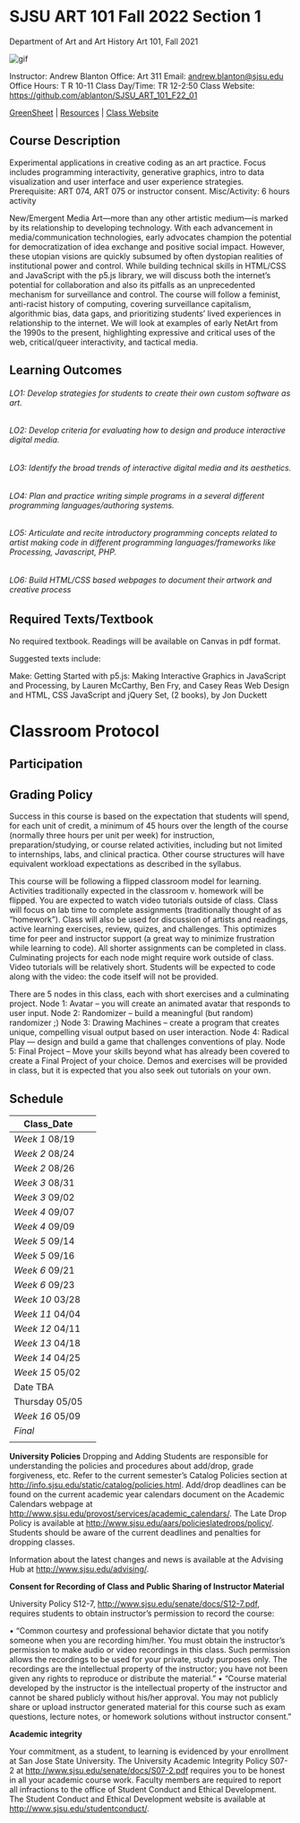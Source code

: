 **SJSU ART 101 Fall 2022 Section 1**
======================
Department of Art and Art History
Art 101, Fall 2021

![gif](https://i.imgur.com/pS5lIDd.gif)

Instructor: Andrew Blanton
Office: Art 311
Email: andrew.blanton@sjsu.edu
Office Hours: T R 10-11
Class Day/Time: TR 12-2:50
Class Website: https://github.com/ablanton/SJSU_ART_101_F22_01

[GreenSheet](https://github.com/ablanton/SJSU_Art_101_F22_01/blob/master/GREENSHEET.md)
| [Resources](https://github.com/ablanton/SJSU_Art_101_F22_01/blob/master/RESOURCES.md)
| [Class Website](https://github.com/ablanton/SJSU_Art_101_F22_01)

Course Description
------------------
Experimental applications in creative coding as an art practice. Focus includes programming interactivity, generative graphics, intro to data visualization and user interface and user experience strategies. Prerequisite: ART 074, ART 075 or instructor consent. Misc/Activity: 6 hours activity

New/Emergent Media Art—more than any other artistic medium—is marked by its relationship to developing technology. With each advancement in media/communication technologies, early advocates champion the potential for democratization of idea exchange and positive social impact. However, these utopian visions are quickly subsumed by often dystopian realities of institutional power and control.  While building technical skills in HTML/CSS and JavaScript with the p5.js library, we will discuss both the internet’s potential for collaboration and also its pitfalls as an unprecedented mechanism for surveillance and control. The course will follow a feminist, anti-racist history of computing, covering surveillance capitalism, algorithmic bias, data gaps, and prioritizing students’ lived experiences in relationship to the internet. We will look at examples of early NetArt from the 1990s to the present, highlighting expressive and critical uses of the web, critical/queer interactivity, and tactical media.


Learning Outcomes
-----------------

###### LO1: Develop strategies for students to create their own custom software as art. 
###### LO2: Develop criteria for evaluating how to design and produce interactive digital media. 
###### LO3: Identify the broad trends of interactive digital media and its aesthetics. 
###### LO4: Plan and practice writing simple programs in a several different programming languages/authoring systems.
###### LO5: Articulate and recite introductory programming concepts related to artist making code in different programming languages/frameworks like Processing, Javascript, PHP.
###### LO6: Build HTML/CSS based webpages to document their artwork and creative process

Required Texts/Textbook
--------
No required textbook. Readings will be available on Canvas in pdf format.

Suggested texts include:

Make: Getting Started with p5.js: Making Interactive Graphics in JavaScript and Processing, by Lauren McCarthy, Ben Fry, and Casey Reas
Web Design and HTML, CSS JavaScript and jQuery Set, (2 books), by Jon Duckett

Classroom Protocol
==================

Participation
-------------



Grading Policy
--------------

Success in this course is based on the expectation that students will spend, for each unit of credit, a minimum of 45 hours over the length of the course (normally three hours per unit per week) for instruction, preparation/studying, or course related activities, including but not limited to internships, labs, and clinical practica. Other course structures will have equivalent workload expectations as described in the syllabus.

This course will be following a flipped classroom model for learning. Activities traditionally expected in the classroom v. homework will be flipped. You are expected to watch video tutorials outside of class. Class will focus on lab time to complete assignments (traditionally thought of as “homework”). Class will also be used for discussion of artists and readings, active learning exercises, review, quizes, and challenges.  This optimizes time for peer and instructor support (a great way to minimize frustration while learning to code). All shorter assignments can be completed in class. Culminating projects for each node might require work outside of class. Video tutorials will be relatively short. Students will be expected to code along with the video: the code itself will not be provided. 

There are 5 nodes in this class, each with short exercises and a culminating project.
Node 1: Avatar – you will create an animated avatar that responds to user input.
Node 2: Randomizer – build a meaningful (but random) randomizer ;)
Node 3: Drawing Machines – create a program that creates unique, compelling visual output based on user interaction.
Node 4: Radical Play — design and build a game that challenges conventions of play. 
Node 5: Final Project – Move your skills beyond what has already been covered to create a Final Project of your choice. Demos and exercises will be provided in class, but it is expected that you also seek out tutorials on your own.


Schedule
--------

| Class_Date          |                                                                                                                                                                        |
| ------------------- |----------------------------------------------------------------------------------------------------------------------------------------------------------------------|
| *Week 1* 08/19      |  |
| *Week 2* 08/24      |  |
| *Week 2* 08/26      |  |
| *Week 3* 08/31      |  |
| *Week 3* 09/02      |  |
| *Week 4* 09/07      |  |
| *Week 4* 09/09      |  |
| *Week 5* 09/14      |  |
| *Week 5* 09/16      |  |
| *Week 6* 09/21      |  |
| *Week 6* 09/23      |  |
| *Week 10* 03/28     |  |
| *Week 11* 04/04     |  |
| *Week 12* 04/11     |  |
| *Week 13* 04/18     |  |
| *Week 14* 04/25     |  |
| *Week 15* 05/02     |  |
| Date TBA            |  |
| Thursday 05/05      |  |
| *Week 16* 05/09     |  |
| *Final*             |  |
|                  |  |

**University Policies**
Dropping and Adding
Students are responsible for understanding the policies and procedures about add/drop, grade forgiveness, etc.  Refer to the current semester’s Catalog Policies section at http://info.sjsu.edu/static/catalog/policies.html.  Add/drop deadlines can be found on the current academic year calendars document on the Academic Calendars webpage at http://www.sjsu.edu/provost/services/academic_calendars/.  The Late Drop Policy is available at http://www.sjsu.edu/aars/policieslatedrops/policy/. Students should be aware of the current deadlines and penalties for dropping classes. 

Information about the latest changes and news is available at the Advising Hub at http://www.sjsu.edu/advising/.

**Consent for Recording of Class and Public Sharing of Instructor Material**

University Policy S12-7, http://www.sjsu.edu/senate/docs/S12-7.pdf, requires students to obtain instructor’s permission to record the course:

•	“Common courtesy and professional behavior dictate that you notify someone when you are recording him/her. You must obtain the instructor’s permission to make audio or video recordings in this class. Such permission allows the recordings to be used for your private, study purposes only. The recordings are the intellectual property of the instructor; you have not been given any rights to reproduce or distribute the material.” 
•	“Course material developed by the instructor is the intellectual property of the instructor and cannot be shared publicly without his/her approval. You may not publicly share or upload instructor generated material for this course such as exam questions, lecture notes, or homework solutions without instructor consent.”

**Academic integrity**

Your commitment, as a student, to learning is evidenced by your enrollment at San Jose State University.  The University Academic Integrity Policy S07-2 at http://www.sjsu.edu/senate/docs/S07-2.pdf requires you to be honest in all your academic course work. Faculty members are required to report all infractions to the office of Student Conduct and Ethical Development. The Student Conduct and Ethical Development website is available at http://www.sjsu.edu/studentconduct/. 

